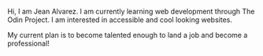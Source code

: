 Hi, I am Jean Alvarez. I am currently learning web development through The Odin Project. I am interested in accessible and cool looking websites.

My current plan is to become talented enough to land a job and become a professional! 
